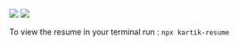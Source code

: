 ![](https://img.shields.io/badge/npm-My%20Resume-blue) 
![](https://img.shields.io/badge/DTU-kartik-red)

To view the resume in your terminal run : `npx kartik-resume`

